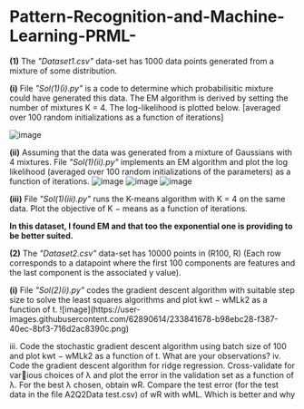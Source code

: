 # Pattern-Recognition-and-Machine-Learning-PRML-
<b>(1)</b> The <i>"Dataset1.csv"</i> data-set has 1000 data points generated from a mixture of some distribution.
<p>
  <b>(i)</b> File <i>"Sol(1)(i).py"</i> is a code to determine which probabilisitic mixture could have generated this data. The EM algorithm is derived by setting the       number of mixtures K = 4. The log-likelihood is plotted below. [averaged over 100 random initializations as a function of iterations]
  </p>
  
  ![image](https://user-images.githubusercontent.com/62890614/233840589-a49a7481-d081-47fc-a9df-0eb0e6a71350.png)


  <b>(ii)</b> Assuming that the data was generated from a mixture of Gaussians with 4 mixtures. File <i>"Sol(1)(ii).py"</i> implements an EM algorithm and plot the log        likelihood (averaged over 100 random initializations of the parameters) as a function of iterations.
  ![image](https://user-images.githubusercontent.com/62890614/233840691-a2750217-4bee-470e-982f-6bd33ded6b07.png)
  ![image](https://user-images.githubusercontent.com/62890614/233840719-8f86dc65-1fe6-46a7-9e95-bea032b85883.png)
  ![image](https://user-images.githubusercontent.com/62890614/233840734-b419dd11-58b6-45d6-b267-52f3cd2619e5.png)
  
  <b>(iii)</b> File <i>"Sol(1)(iii).py"</i> runs the K-means algorithm with K = 4 on the same data. Plot the objective of K − means as a function of iterations.
  
  <b>In this dataset, I found EM and that too the exponential one is providing to be better suited.</b>
 </p>
 <p>
<b>(2)</b> The <i>"Dataset2.csv"</i> data-set has 10000 points in (R100, R) (Each row corresponds to a datapoint where the first 100 components are features and the        last component is the associated y value).
  <p>
  <b>(i)</b> File <i>"Sol(2)(i).py"</i> codes the gradient descent algorithm with suitable step size to solve the least squares algorithms and plot kwt − wMLk2 as a      function of t.
  ![image](https://user-images.githubusercontent.com/62890614/233841678-b98ebc28-f387-40ec-8bf3-716d2ac8390c.png)

  
iii. Code the stochastic gradient descent algorithm using batch size of 100 and plot
kwt − wMLk2 as a function of t. What are your observations?
iv. Code the gradient descent algorithm for ridge regression. Cross-validate for various choices of λ and plot the error in the validation set as a function of λ. For
the best λ chosen, obtain wR. Compare the test error (for the test data in the
file A2Q2Data test.csv) of wR with wML. Which is better and why
    </p>
</p>
